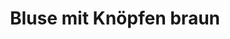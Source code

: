 ---
description_SEO: 
  Braune Bluse mit Knöpfen auf der Vorderseite und kurzem Kragen. Bund an den Ärmeln.
templateKey: produkt
new: true
available: true
category': pullover
size:
  - size: S/M
color:
  - color: braun
title: Bluse mit Knöpfen braun
productinfo: >-
  100% Polyester.30°C Wäsche. 30°C Wäsche. Nicht bleichen. Behandlung mit Perchlorethylen. Nicht trockenreinigen. Nicht heiß bügeln.
modelinfo: 'Modelgröße 168cm.'
price: '18.70'
description: Braune Bluse mit Knöpfen auf der Vorderseite und kurzem Kragen. Bund an den Ärmeln.
featuredImage: /img/09_Selvii_Bluse mit Knoepfen braun_1.jpg
gallery:
  - alt: Bluse mit Knöpfen in braun von selvii
    image: /img/09_Selvii_Bluse mit Knoepfen braun_1.jpg
  - alt: Bluse mit Knöpfen in braun von selvii
    image: /img/09_Selvii_Bluse mit Knoepfen braun_2.jpg
tags:
  - Bluse
---